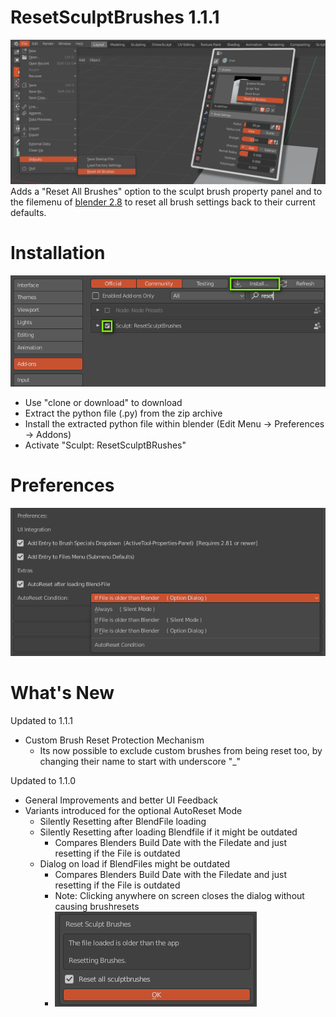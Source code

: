 # ResetSculptBrushes 1.1.1

<img src="images/resetsculptbrushes.png">
Adds a "Reset All Brushes" option to the sculpt brush property panel and to the filemenu of <a href="https://www.blender.org">blender 2.8</a>  to reset all brush settings back to their current defaults.


# Installation

<img src="images/installation.png">

- Use "clone or download" to download 
- Extract the python file (.py) from the zip archive 
- Install the extracted python file within blender  (Edit Menu -> Preferences -> Addons)
- Activate "Sculpt: ResetSculptBRushes"

# Preferences

<img src="images/preferences.png">


# What's New

Updated to 1.1.1

- Custom Brush Reset Protection Mechanism
  -  Its now possible to exclude custom brushes from being reset too, by changing their name to start with underscore "_"

Updated to 1.1.0

- General Improvements and better UI Feedback
- Variants introduced for the optional AutoReset Mode
	- Silently Resetting after BlendFile loading
	- Silently Resetting after loading Blendfile if it might be outdated
		- Compares Blenders Build Date with the Filedate and just resetting if the File is outdated
	- Dialog on load if BlendFiles might be outdated
		- Compares Blenders Build Date with the Filedate and just resetting if the File is outdated
		- Note: Clicking anywhere on screen closes the dialog without causing brushresets
		- <img src="images/OnLoadMessage.png">
		   
